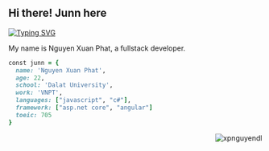 ## Hi there! Junn here

<a href="https://git.io/typing-svg"><img src="https://readme-typing-svg.herokuapp.com?font=Fira+Code&duration=1000&pause=2000&vCenter=true&multiline=true&width=580&height=70&lines=Coders+debug+life's+glitches." alt="Typing SVG" /></a>

My name is Nguyen Xuan Phat, a fullstack developer. 
</br>

```ruby
const junn = {
  name: 'Nguyen Xuan Phat',
  age: 22,
  school: 'Dalat University',
  work: 'VNPT',
  languages: ["javascript", "c#"],
  framework: ["asp.net core", "angular"]
  toeic: 705
}
```
<p align="end"> <img src="https://komarev.com/ghpvc/?username=XPNguyenDL&label=Profile%20views&color=9DBDFF&style=flat" alt="xpnguyendl" /> </p> 
